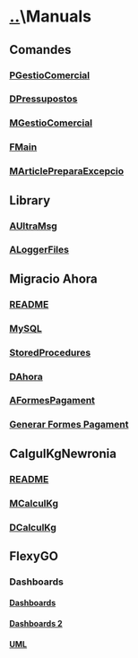 # [..](..)\Manuals

## Comandes

### [PGestioComercial]

### [DPressupostos]

### [MGestioComercial]

### [FMain]

### [MArticlePreparaExcepcio]

## Library

### [AUltraMsg]

### [ALoggerFiles]

## Migracio Ahora

### [README][READMEAhora]

### [MySQL]

### [StoredProcedures]

### [DAhora]

### [AFormesPagament]

### [Generar Formes Pagament][GenerarFormesPagament]

## CalgulKgNewronia

### [README][READMECalculKg]

### [MCalculKg]

### [DCalculKg]

## FlexyGO

### Dashboards

#### [Dashboards]

#### [Dashboards 2]

#### [UML][DashboardsUML]

[MArticlePreparaExcepcio]: Comandes/MArticlePreparaExcepcio
[DPressupostos]: Comandes/DPressupostos
[FMain]: Comandes/FMain
[MGestioComercial]: Comandes/MGestioComercial
[PGestioComercial]: Comandes/PGestioComercial

[AUltraMsg]: Library/WhatsApp/UltraMsg/AUltraMsg
[ALoggerFiles]: Library/Logger/ALoggerFiles

[READMEAhora]: Migracio_Ahora/README
[AFormesPagament]: Migracio_Ahora/AFormesPagament
[DAhora]: Migracio_Ahora/DAhora
[MySQL]: Migracio_Ahora/MySQL
[StoredProcedures]: Migracio_Ahora/StoredProcedures
[GenerarFormesPagament]: Migracio_Ahora/FormesPagamentAhora

[READMECalculKg]: CalculKgNewronia/README
[DCalculKg]: CalculKgNewronia/DCalculKg
[MCalculKg]: CalculKgNewronia/MCalculKg

[Dashboards]: FlexyGO/Dashboards/Dashboards
[Dashboards 2]: FlexyGO/Dashboards/Dashboards_2
[DashboardsUML]: FlexyGO/Dashboards/Images/Dashboards%20ER.png

